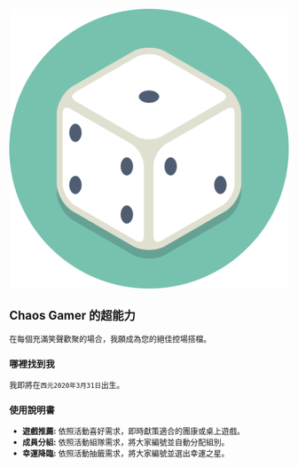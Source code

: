 ![chaos-gamer](image/chaos-gamer.png)

## Chaos Gamer 的超能力

在每個充滿笑聲歡聚的場合，我願成為您的絕佳控場搭檔。

### 哪裡找到我

我即將在`西元2020年3月31日`出生。

### 使用說明書

* **遊戲推薦:** 依照活動喜好需求，即時獻策適合的團康或桌上遊戲。
* **成員分組:** 依照活動組隊需求，將大家編號並自動分配組別。
* **幸運降臨:** 依照活動抽籤需求，將大家編號並選出幸運之星。


